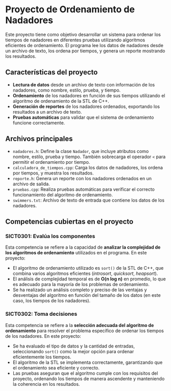 # Proyecto de Ordenamiento de Nadadores

Este proyecto tiene como objetivo desarrollar un sistema para ordenar los tiempos de nadadores en diferentes pruebas utilizando algoritmos eficientes de ordenamiento. El programa lee los datos de nadadores desde un archivo de texto, los ordena por tiempos, y genera un reporte mostrando los resultados.

## Características del proyecto

- **Lectura de datos** desde un archivo de texto con información de los nadadores, como nombre, estilo, prueba, y tiempo.
- **Ordenamiento** de los nadadores en función de sus tiempos utilizando el algoritmo de ordenamiento de la STL de C++.
- **Generación de reportes** de los nadadores ordenados, exportando los resultados a un archivo de texto.
- **Pruebas automáticas** para validar que el sistema de ordenamiento funcione correctamente.

## Archivos principales

- `nadadores.h`: Define la clase `Nadador`, que incluye atributos como nombre, estilo, prueba y tiempo. También sobrecarga el operador `<` para permitir el ordenamiento por tiempo.
- `calculadora_de_tiempos.cpp`: Carga los datos de nadadores, los ordena por tiempos, y muestra los resultados.
- `reporte.h`: Genera un reporte con los nadadores ordenados en un archivo de salida.
- `pruebas.cpp`: Realiza pruebas automáticas para verificar el correcto funcionamiento del algoritmo de ordenamiento.
- `swimmers.txt`: Archivo de texto de entrada que contiene los datos de los nadadores.

## Competencias cubiertas en el proyecto

### SICT0301: Evalúa los componentes
Esta competencia se refiere a la capacidad de **analizar la complejidad de los algoritmos de ordenamiento** utilizados en el programa. En este proyecto:

- El algoritmo de ordenamiento utilizado es `sort()` de la STL de C++, que combina varios algoritmos eficientes (*introsort*, *quicksort*, *heapsort*).
- El análisis de complejidad temporal es de **O(n log n)** en promedio, lo que es adecuado para la mayoría de los problemas de ordenamiento.
- Se ha realizado un análisis completo y preciso de las ventajas y desventajas del algoritmo en función del tamaño de los datos (en este caso, los tiempos de los nadadores).

### SICT0302: Toma decisiones
Esta competencia se refiere a la **selección adecuada del algoritmo de ordenamiento** para resolver el problema específico de ordenar los tiempos de los nadadores. En este proyecto:

- Se ha evaluado el tipo de datos y la cantidad de entradas, seleccionando `sort()` como la mejor opción para ordenar eficientemente los tiempos.
- El algoritmo de la STL se implementa correctamente, garantizando que el ordenamiento sea eficiente y correcto.
- Las pruebas aseguran que el algoritmo cumple con los requisitos del proyecto, ordenando los tiempos de manera ascendente y manteniendo la coherencia en los resultados.

